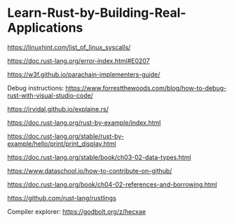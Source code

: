 # Learn-Rust-by-Building-Real-Applications

https://linuxhint.com/list_of_linux_syscalls/

https://doc.rust-lang.org/error-index.html#E0207


https://w3f.github.io/parachain-implementers-guide/

Debug instructions: https://www.forrestthewoods.com/blog/how-to-debug-rust-with-visual-studio-code/

https://jrvidal.github.io/explaine.rs/

https://doc.rust-lang.org/rust-by-example/index.html

https://doc.rust-lang.org/stable/rust-by-example/hello/print/print_display.html

https://doc.rust-lang.org/stable/book/ch03-02-data-types.html

https://www.dataschool.io/how-to-contribute-on-github/

https://doc.rust-lang.org/book/ch04-02-references-and-borrowing.html

https://github.com/rust-lang/rustlings

Compiler explorer: https://godbolt.org/z/hecxae
